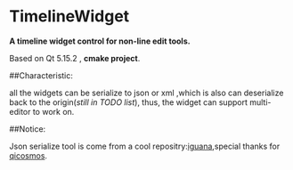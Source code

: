 # TimelineWidget

**A timeline widget control for non-line edit tools.**

Based on Qt 5.15.2 , **cmake project**.

##Characteristic:

all the widgets can be serialize to json or xml ,which is also can deserialize back to the origin(*still in TODO list*), thus, the widget can support multi-editor to work on.

##Notice:

Json serialize tool is come from a cool repositry:[iguana](https://github.com/qicosmos/iguana),special thanks for [qicosmos](https://github.com/qicosmos).



